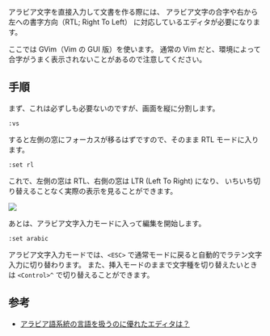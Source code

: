アラビア文字を直接入力して文書を作る際には、
アラビア文字の合字や右から左への書字方向（RTL; Right To Left）
に対応しているエディタが必要になります。

ここでは GVim（Vim の GUI 版）を使います。
通常の Vim だと、環境によって合字がうまく表示されないことがあるので注意してください。

## 手順
まず、これは必ずしも必要ないのですが、画面を縦に分割します。

```language-vim
:vs
```

すると左側の窓にフォーカスが移るはずですので、そのまま RTL モードに入ります。

```language-vim
:set rl
```

これで、左側の窓は RTL、右側の窓は LTR (Left To Right) になり、
いちいち切り替えることなく実際の表示を見ることができます。

<img src="/public/img/type-arabic.png" class="centered-image">

あとは、アラビア文字入力モードに入って編集を開始します。

```language-vim
:set arabic
```

アラビア文字入力モードでは、`<ESC>` で通常モードに戻ると自動的でラテン文字入力に切り替わります。
また、挿入モードのままで文字種を切り替えたいときは `<Control>^` で切り替えることができます。

## 参考

+ [アラビア語系統の言語を扱うのに優れたエディタは？](http://kensuke-mi.hatenablog.com/entry/20130705/1373053752)
